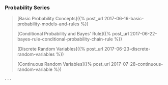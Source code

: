 ### Probability Series

> [Basic Probability Concepts]({% post_url 2017-06-16-basic-probability-models-and-rules %})
>
> [Conditional Probability and Bayes' Rule]({% post_url 2017-06-22-bayes-rule-conditional-probability-chain-rule %})
>
> [Discrete Random Variables]({% post_url 2017-06-23-discrete-random-variables %})
> 
> [Continuous Random Variables]({% post_url 2017-07-28-continuous-random-variable %})

<div class="horizontal-divider">· · ·</div>